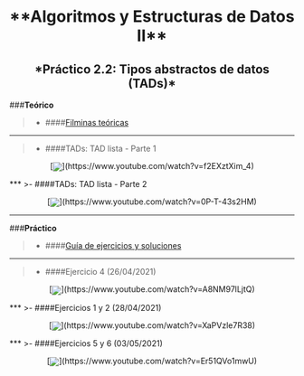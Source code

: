 <h1 align="center" style="font-weight:bold;">**Algoritmos y Estructuras de Datos II**</h1>

<h2 align="center">*Práctico 2.2: Tipos abstractos de datos (TADs)*</h2>

###**Teórico**
>- ####[Filminas teóricas](...)
***
>- ####TADs: TAD lista - Parte 1
<p align="center">[<img src="https://img.youtube.com/vi/f2EXztXim_4/0.jpg" align="center">](https://www.youtube.com/watch?v=f2EXztXim_4)</p>
***
>- ####TADs: TAD lista - Parte 2
<p align="center">[<img src="https://img.youtube.com/vi/0P-T-43s2HM/0.jpg" align="center">](https://www.youtube.com/watch?v=0P-T-43s2HM)</p>


***
###**Práctico**
>- ####[Guía de ejercicios y soluciones](...)
***
>- ####Ejercicio 4 (26/04/2021)
<p align="center">[<img src="https://img.youtube.com/vi/A8NM97lLjtQ/0.jpg" align="center">](https://www.youtube.com/watch?v=A8NM97lLjtQ)</p>
***
>- ####Ejercicios 1 y 2 (28/04/2021)
<p align="center">[<img src="https://img.youtube.com/vi/XaPVzle7R38/0.jpg" align="center">](https://www.youtube.com/watch?v=XaPVzle7R38)</p>
***
>- ####Ejercicios 5 y 6 (03/05/2021)
<p align="center">[<img src="https://img.youtube.com/vi/Er51QVo1mwU/0.jpg" align="center">](https://www.youtube.com/watch?v=Er51QVo1mwU)</p>
